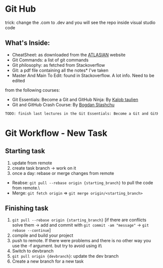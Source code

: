 # Git Hub
trick: change the .com to .dev and you will see the repo inside visual studio code
## What's Inside:

- CheatSheet: as downloaded from the   [ATLASIAN](https://www.atlassian.com/git/tutorials/atlassian-git-cheatsheet) website
- Git Commands: a list of git commands 
- Git philosophy: as fetched from Stackoverflow
- Git: a pdf file containing all the notes* I've taken
- Master And Main To Edit: found in Stackoverflow. A lot info. Need to be edited

from the following courses: 
* Git Essentials: Become a Git and GitHub Ninja: By [Kalob taulien](https://kalob.io/)
* Git and GitHub Crash Course: By [Bogdan Stashchu](https://stashchuk.com/)


```sh
TODO: finish last lectures in the Git Essentials: Become a Git and GitHub Ninja Course
```
# Git Workflow - New Task
## Starting task
1. update from remote
2. create task branch -> work on it
3. once a day: rebase or merge changes from remote
+ Reabse: `git pull --rebase origin {starting_branch}` to pull the code from remote.\
+ Merge:  `git fetch origin` => `git merge origin/<starting_branch>`
## Finishing task
1. `git pull --rebase origin {starting_branch}`
[if there are conflicts solve them -> add and commit with `git commit -am "message"` -> `git rebase --continue`]
2. compile and build your project 
3. push to remote. If there were problems and  there is no other way you use the -f argument. but try to avoid using it\
4. Switch to devbranch 
5. `git pull origin {devbranch}`: update the dev branch
5. Create a new branch for a new task

